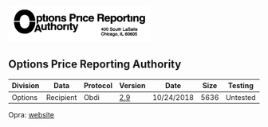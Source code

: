 ![Opra](https://github.com/Open-Markets-Initiative/Directory/blob/master/Logos/Opra.png)


## Options Price Reporting Authority

|Division | Data | Protocol | Version | Date | Size | Testing | Specification|
|--- | --- | --- | --- | --- | --- | --- | ---|
|Options | Recipient | Obdi | [2.9](https://github.com/Open-Markets-Initiative/wireshark-lua/blob/master/Opra/Opra.Options.Recipient.Obdi.v2.9.Script.Dissector.lua "Options Price Reporting Authority 2.9 Script Dissector") | 10/24/2018 | 5636 | Untested | [url](https://www.opradata.com/specs/opra_output_binary_dr_spec.pdf "Protocol specification") - [pdf](https://github.com/Open-Markets-Initiative/Directory/blob/master/Specifications/Opra/Opra.Options.Recipient.Obdi.v2.9.pdf "Specification manual")|


Opra: [website](https://www.opraplan.com "Go to Options Price Reporting Authority")

